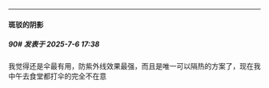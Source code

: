 ﻿
*****

####  斑驳的阴影  
##### 90#       发表于 2025-7-6 17:38

我觉得还是伞最有用，防紫外线效果最强，而且是唯一可以隔热的方案了，现在我中午去食堂都打伞的完全不在意

